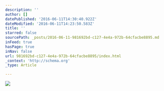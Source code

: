 ```yaml
---
description: ''
author: []
datePublished: '2016-06-11T14:30:40.922Z'
dateModified: '2016-06-11T14:23:50.583Z'
title: ''
starred: false
sourcePath: _posts/2016-06-11-981692bd-c127-4e4a-972b-64cfacbe8895.md
inFeed: true
hasPage: true
inNav: false
url: 981692bd-c127-4e4a-972b-64cfacbe8895/index.html
_context: 'http://schema.org'
_type: Article

---
```

![](https://the-grid-user-content.s3-us-west-2.amazonaws.com/dd5968cf-72bf-430b-bf5b-a728aaaf45c6.jpg)